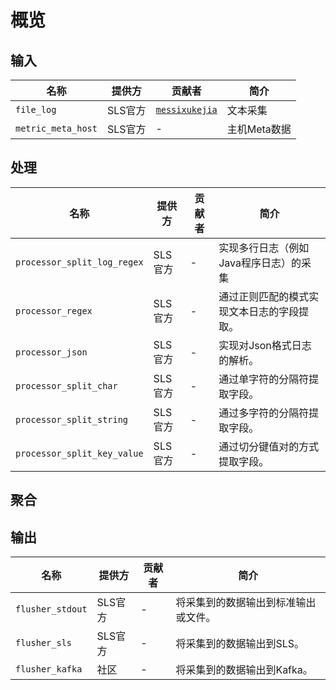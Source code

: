 # 概览

## 输入

| 名称               | 提供方  | 贡献者                                            | 简介         |
| ------------------ | ------- | ------------------------------------------------- | ------------ |
| `file_log`         | SLS官方 | [`messixukejia`](https://github.com/messixukejia) | 文本采集     |
| `metric_meta_host` | SLS官方 | -                                                 | 主机Meta数据 |


## 处理

| 名称                        | 提供方  | 贡献者 | 简介                                       |
| --------------------------- | ------- | ------ | ------------------------------------------ |
| `processor_split_log_regex` | SLS官方 | -      | 实现多行日志（例如Java程序日志）的采集     |
| `processor_regex`           | SLS官方 | -      | 通过正则匹配的模式实现文本日志的字段提取。 |
| `processor_json`            | SLS官方 | -      | 实现对Json格式日志的解析。                 |
| `processor_split_char`      | SLS官方 | -      | 通过单字符的分隔符提取字段。               |
| `processor_split_string`    | SLS官方 | -      | 通过多字符的分隔符提取字段。               |
| `processor_split_key_value` | SLS官方 | -      | 通过切分键值对的方式提取字段。             |


## 聚合

## 输出

| 名称             | 提供方  | 贡献者 | 简介                                 |
| ---------------- | ------- | ------ | ------------------------------------ |
| `flusher_stdout` | SLS官方 | -      | 将采集到的数据输出到标准输出或文件。 |
| `flusher_sls`    | SLS官方 | -      | 将采集到的数据输出到SLS。            |
| `flusher_kafka`  | 社区    | -      | 将采集到的数据输出到Kafka。          |

